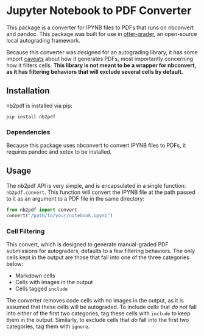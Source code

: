 # Jupyter Notebook to PDF Converter

This package is a converter for IPYNB files to PDFs that runs on nbconvert and pandoc. This package was built for use in [otter-grader](https://github.com/ucbds-infra/otter-grader), an open-source local autograding framework.

Because this converter was designed for an autograding library, it has some import [caveats](#Cell-Filtering) about how it generates PDFs, most importantly concerning how it filters cells. **This library is not meant to be a wrapper for nbconvert, as it has filtering behaviors that will exclude several cells by default.**

## Installation

nb2pdf is installed via pip:

```
pip install nb2pdf
```

### Dependencies

Because this package uses nbconvert to convert IPYNB files to PDFs, it requires pandoc and xetex to be installed. 

## Usage

The nb2pdf API is very simple, and is encapsulated in a single function: `nb2pdf.convert`. This function  will convert the IPYNB file at the path passed to it as an argument to a PDF file in the same directory:

```python
from nb2pdf import convert
convert("/path/to/your/notebook.ipynb")
```

### Cell Filtering

This convert, which is designed to generate manual-graded PDF submissions for autograders, defaults to a few filtering behaviors. The only cells kept in the output are those that fall into one of the three categories below:

* Markdown cells
* Cells with images in the output
* Cells tagged `include`

The converter removes code cells with no images in the output, as it is assumed that these cells will be autograded. To include cells that _do not_ fall into either of the first two categories, tag these cells with `include` to keep them in the output. Similarly, to exclude cells that _do_ fall into the first two categories, tag them with `ignore`.
